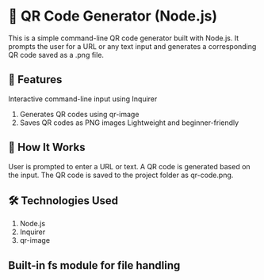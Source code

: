 # 📱 QR Code Generator (Node.js)
This is a simple command-line QR code generator built with Node.js. It prompts the user for a URL or any text input and generates a corresponding QR code saved as a .png file.

## 🔧 Features
Interactive command-line input using Inquirer
  1. Generates QR codes using qr-image
  2. Saves QR codes as PNG images
Lightweight and beginner-friendly

## 🚀 How It Works
User is prompted to enter a URL or text.
A QR code is generated based on the input.
The QR code is saved to the project folder as qr-code.png.

## 🛠️ Technologies Used
  1. Node.js
  2. Inquirer
  3. qr-image

## Built-in fs module for file handling


